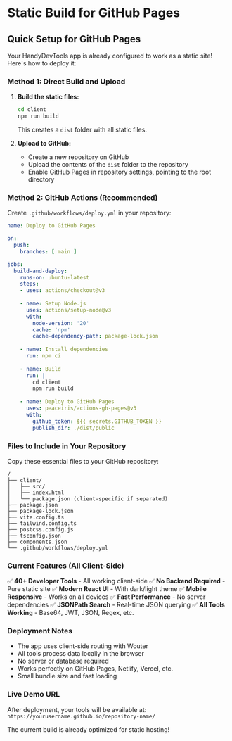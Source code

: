 # Static Build for GitHub Pages

## Quick Setup for GitHub Pages

Your HandyDevTools app is already configured to work as a static site! Here's how to deploy it:

### Method 1: Direct Build and Upload

1. **Build the static files:**
   ```bash
   cd client
   npm run build
   ```
   This creates a `dist` folder with all static files.

2. **Upload to GitHub:**
   - Create a new repository on GitHub
   - Upload the contents of the `dist` folder to the repository
   - Enable GitHub Pages in repository settings, pointing to the root directory

### Method 2: GitHub Actions (Recommended)

Create `.github/workflows/deploy.yml` in your repository:

```yaml
name: Deploy to GitHub Pages

on:
  push:
    branches: [ main ]

jobs:
  build-and-deploy:
    runs-on: ubuntu-latest
    steps:
    - uses: actions/checkout@v3
    
    - name: Setup Node.js
      uses: actions/setup-node@v3
      with:
        node-version: '20'
        cache: 'npm'
        cache-dependency-path: package-lock.json
    
    - name: Install dependencies
      run: npm ci
    
    - name: Build
      run: |
        cd client
        npm run build
    
    - name: Deploy to GitHub Pages
      uses: peaceiris/actions-gh-pages@v3
      with:
        github_token: ${{ secrets.GITHUB_TOKEN }}
        publish_dir: ./dist/public
```

### Files to Include in Your Repository

Copy these essential files to your GitHub repository:

```
/
├── client/
│   ├── src/
│   ├── index.html
│   └── package.json (client-specific if separated)
├── package.json
├── package-lock.json
├── vite.config.ts
├── tailwind.config.ts
├── postcss.config.js
├── tsconfig.json
├── components.json
└── .github/workflows/deploy.yml
```

### Current Features (All Client-Side)

✅ **40+ Developer Tools** - All working client-side
✅ **No Backend Required** - Pure static site
✅ **Modern React UI** - With dark/light theme
✅ **Mobile Responsive** - Works on all devices
✅ **Fast Performance** - No server dependencies
✅ **JSONPath Search** - Real-time JSON querying
✅ **All Tools Working** - Base64, JWT, JSON, Regex, etc.

### Deployment Notes

- The app uses client-side routing with Wouter
- All tools process data locally in the browser
- No server or database required
- Works perfectly on GitHub Pages, Netlify, Vercel, etc.
- Small bundle size and fast loading

### Live Demo URL
After deployment, your tools will be available at:
`https://yourusername.github.io/repository-name/`

The current build is already optimized for static hosting!